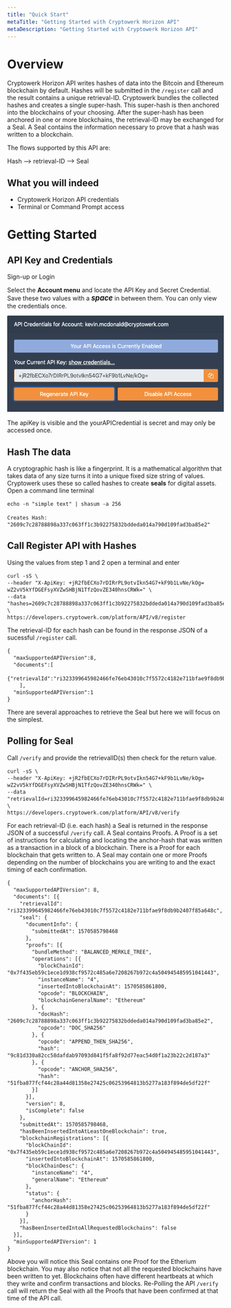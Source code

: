 ```yaml
---
title: "Quick Start"
metaTitle: "Getting Started with Cryptowerk Horizon API"
metaDescription: "Getting Started with Cryptowerk Horizon API"
---
```

# Overview
Cryptowerk Horizon API writes hashes of data into the Bitcoin and Ethereum blockchain by default. Hashes will be submitted in the `/register` call and the result contains a unique retrieval-ID. Cryptowerk bundles the collected
hashes and creates a single super-hash. This super-hash is then anchored into the blockchains of your choosing. After the super-hash has been anchored in one or more blockchains, the retrieval-ID may be exchanged for a Seal. A Seal contains the information necessary to prove that a hash was written to a blockchain.

The flows supported by this API are:

Hash  -->  retrieval-ID  -->  Seal

## What you will indeed
 - Cryptowerk Horizon API credentials
 - Terminal or Command Prompt access

# Getting Started
## API Key and Credentials
Sign-up or Login

Select the **Account menu** and locate the API Key and Secret Credential. Save these two values with a <span style="font-size:larger;">***space***</span> in between them. You can only view the credentials once.

 ![get api key](./quickstart-img1.png)

The apiKey is visible and the yourAPICredential is secret and may only be accessed once.

## Hash The data
A cryptographic hash is like a fingerprint. It is a mathematical algorithm that takes data of any size turns it into a unique fixed size string of values. Cryptowerk uses these so called hashes to create **seals** for digital assets.
Open a command line terminal

```
echo -n "simple text" | shasum -a 256

Creates Hash: "2609c7c28788898a337c063ff1c3b92275832bddeda014a790d109fad3ba85e2"
```

## Call Register API with Hashes
Using the values from step 1 and 2 open a terminal and enter
```
curl -sS \
--header "X-ApiKey: +jR2fbECXo7rDIRrPL9otvIkn54G7+kF9b1LvNe/kOg= wZ2vV5kYfDGEFsyXVZwSHBjN1TfzQovZE340hnsCRWk=" \
--data "hashes=2609c7c28788898a337c063ff1c3b92275832bddeda014a790d109fad3ba85e2" \
https://developers.cryptowerk.com/platform/API/v8/register
```
The retrieval-ID for each hash can be found in the response JSON of a sucessful `/register` call.
```
{
  "maxSupportedAPIVersion":8,
  "documents":[
    {"retrievalId":"ri323399645982466fe76eb43010c7f5572c4182e711bfae9f8db9b2407f85a648c"}
    ],
  "minSupportedAPIVersion":1
}
```
There are several approaches to retrieve the Seal but here we will focus on the simplest.

## Polling for Seal
Call `/verify` and provide the retrievalID(s) then check for the return value.

```
curl -sS \
--header "X-ApiKey: +jR2fbECXo7rDIRrPL9otvIkn54G7+kF9b1LvNe/kOg= wZ2vV5kYfDGEFsyXVZwSHBjN1TfzQovZE340hnsCRWk=" \
--data "retrievalId=ri323399645982466fe76eb43010c7f5572c4182e711bfae9f8db9b2407f85a648c" \
https://developers.cryptowerk.com/platform/API/v8/verify
```
For each retrieval-ID (i.e. each hash) a Seal is returned in the response JSON of a successful `/verify` call. A Seal contains Proofs. A Proof is a set of instructions for calculating and locating the anchor-hash that was  written as a transaction in a block of a blockchain. There is a Proof for each blockchain that gets written to. A Seal may contain one or more Proofs depending on the number of blockchains you are writing to and the exact timing of each confirmation.
```
{
  "maxSupportedAPIVersion": 8,
  "documents": [{
    "retrievalId": "ri323399645982466fe76eb43010c7f5572c4182e711bfae9f8db9b2407f85a648c",
    "seal": {
      "documentInfo": {
        "submittedAt": 1570585798468
      },
      "proofs": [{
        "bundleMethod": "BALANCED_MERKLE_TREE",
        "operations": [{
          "blockChainId": "0x7f435eb59c1ece1d938cf9572c485a6e7208267b972c4a504945485951041443",
          "instanceName": "4",
          "insertedIntoBlockchainAt": 1570585861800,
          "opcode": "BLOCKCHAIN",
          "blockchainGeneralName": "Ethereum"
        }, {
          "docHash": "2609c7c28788898a337c063ff1c3b92275832bddeda014a790d109fad3ba85e2",
          "opcode": "DOC_SHA256"
        }, {
          "opcode": "APPEND_THEN_SHA256",
          "hash": "9c81d330a82cc58dafdab97093d841f5fa8f92d77eac54d0f1a23b22c2d187a3"
        }, {
          "opcode": "ANCHOR_SHA256",
          "hash": "51fba877fcf44c28a44d81358e27425c06253964813b5277a183f894de5df22f"
        }]
      }],
      "version": 8,
      "isComplete": false
    },
    "submittedAt": 1570585798468,
    "hasBeenInsertedIntoAtLeastOneBlockchain": true,
    "blockchainRegistrations": [{
      "blockChainId": "0x7f435eb59c1ece1d938cf9572c485a6e7208267b972c4a504945485951041443",
      "insertedIntoBlockchainAt": 1570585861800,
      "blockChainDesc": {
        "instanceName": "4",
        "generalName": "Ethereum"
      },
      "status": {
        "anchorHash": "51fba877fcf44c28a44d81358e27425c06253964813b5277a183f894de5df22f"
      }
    }],
    "hasBeenInsertedIntoAllRequestedBlockchains": false
  }],
  "minSupportedAPIVersion": 1
}
```
Above you will notice this Seal contains one Proof for the Etherium blockchain. You may also notice that not all the requested blockchains have been written to yet. Blockchains often have different heartbeats at which they write and confirm transactions and blocks. Re-Polling the API `/verify` call will return the Seal with all the Proofs that have been confirmed at that time of the API call.
